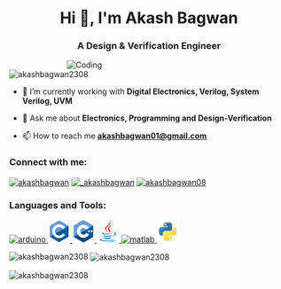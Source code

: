 <h1 align="center">Hi 👋, I'm Akash Bagwan</h1>
<h3 align="center">A Design & Verification Engineer</h3>
<img align="right" alt="Coding" width="400" src="https://cdn.dribbble.com/users/1162077/screenshots/3848914/programmer.gif">

<p align="left"> <img src="https://komarev.com/ghpvc/?username=akashbagwan2308&label=Profile%20views&color=0e75b6&style=flat" alt="akashbagwan2308" /> </p>

- 🌱 I’m currently working with **Digital Electronics, Verilog, System Verilog, UVM**

- 💬 Ask me about **Electronics, Programming and Design-Verification**

- 📫 How to reach me **akashbagwan01@gmail.com**

<h3 align="left">Connect with me:</h3>
<p align="left">
<a href="https://linkedin.com/in/akashbagwan" target="blank"><img align="center" src="https://raw.githubusercontent.com/rahuldkjain/github-profile-readme-generator/master/src/images/icons/Social/linked-in-alt.svg" alt="akashbagwan" height="30" width="40" /></a>
<a href="https://instagram.com/_akashbagwan" target="blank"><img align="center" src="https://raw.githubusercontent.com/rahuldkjain/github-profile-readme-generator/master/src/images/icons/Social/instagram.svg" alt="_akashbagwan" height="30" width="40" /></a>
<a href="https://www.codechef.com/users/akashbagwan08" target="blank"><img align="center" src="https://cdn.jsdelivr.net/npm/simple-icons@3.1.0/icons/codechef.svg" alt="akashbagwan08" height="30" width="40" /></a>
</p>

<h3 align="left">Languages and Tools:</h3>
<p align="left"> <a href="https://www.arduino.cc/" target="_blank" rel="noreferrer"> <img src="https://cdn.worldvectorlogo.com/logos/arduino-1.svg" alt="arduino" width="40" height="40"/> </a> <a href="https://www.cprogramming.com/" target="_blank" rel="noreferrer"> <img src="https://raw.githubusercontent.com/devicons/devicon/master/icons/c/c-original.svg" alt="c" width="40" height="40"/> </a> <a href="https://www.w3schools.com/cpp/" target="_blank" rel="noreferrer"> <img src="https://raw.githubusercontent.com/devicons/devicon/master/icons/cplusplus/cplusplus-original.svg" alt="cplusplus" width="40" height="40"/> </a> <a href="https://www.java.com" target="_blank" rel="noreferrer"> <img src="https://raw.githubusercontent.com/devicons/devicon/master/icons/java/java-original.svg" alt="java" width="40" height="40"/> </a> <a href="https://www.mathworks.com/" target="_blank" rel="noreferrer"> <img src="https://upload.wikimedia.org/wikipedia/commons/2/21/Matlab_Logo.png" alt="matlab" width="40" height="40"/> </a> <a href="https://www.python.org" target="_blank" rel="noreferrer"> <img src="https://raw.githubusercontent.com/devicons/devicon/master/icons/python/python-original.svg" alt="python" width="40" height="40"/> </a> </p>

<p><img align="left" src="https://github-readme-stats.vercel.app/api/top-langs?username=akashbagwan2308&show_icons=true&locale=en&layout=compact" alt="akashbagwan2308" /></p>

<p>&nbsp;<img align="center" src="https://github-readme-stats.vercel.app/api?username=akashbagwan2308&show_icons=true&locale=en" alt="akashbagwan2308" /></p>

<p><img align="center" src="https://github-readme-streak-stats.herokuapp.com/?user=akashbagwan2308&" alt="akashbagwan2308" /></p>
